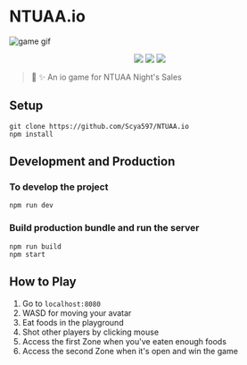 # NTUAA.io

![game gif](https://github.com/Scya597/NTUAA.io/blob/master/header.gif)

<p align=center>
<a target="_blank" href="http://nodejs.org/download/" title="Node version"><img src="https://img.shields.io/badge/node.js-%3E=_6.0-green.svg"></a>
<a target="_blank" href="http://makeapullrequest.com" title="PRs Welcome"><img src="https://img.shields.io/badge/PRs-welcome-brightgreen.svg"></a>
<a target="_blank" href="https://opensource.org/licenses/MIT" title="License: MIT"><img src="https://img.shields.io/badge/License-MIT-blue.svg"></a>
</p>  

> 🎉 ✨ An io game for NTUAA Night's Sales


## Setup
```
git clone https://github.com/Scya597/NTUAA.io
npm install
```

## Development and Production

### To develop the project

```
npm run dev
```

### Build production bundle and run the server

```
npm run build
npm start
```
## How to Play

1. Go to `localhost:8080`
2. WASD for moving your avatar
3. Eat foods in the playground
4. Shot other players by clicking mouse
5. Access the first Zone when you've eaten enough foods
6. Access the second Zone when it's open and win the game 